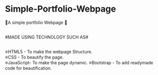 # Simple-Portfolio-Webpage

🌟A simple portfolio Webpage 🌟<br><br>

#MADE USING TECHNOLOGY SUCH AS#<br><br>


🔯HTML5 - To make the webpage Structure.<br>
🔯CSS - To beautify the page.<br>
🔯JavaScript- To make the page dynamic.
🔯Bootstrap - To add readymade code for beautification.





